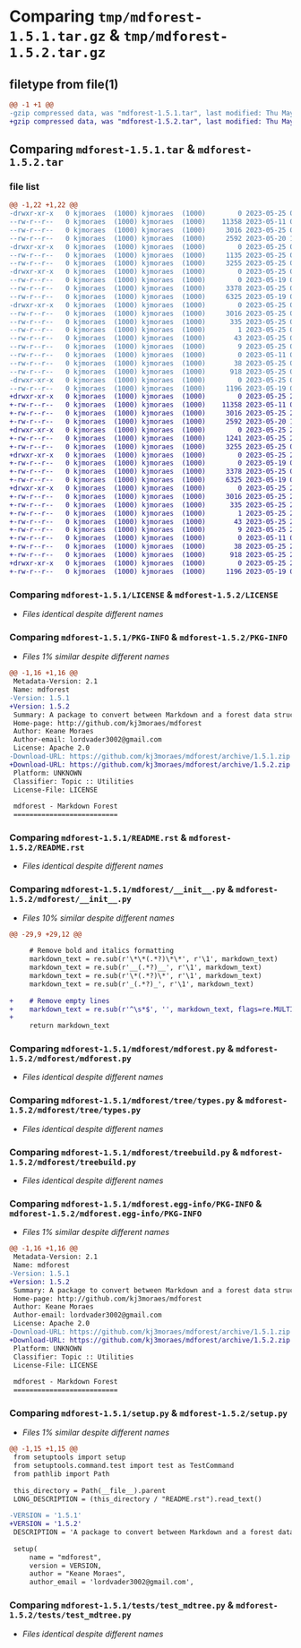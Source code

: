 # Comparing `tmp/mdforest-1.5.1.tar.gz` & `tmp/mdforest-1.5.2.tar.gz`

## filetype from file(1)

```diff
@@ -1 +1 @@
-gzip compressed data, was "mdforest-1.5.1.tar", last modified: Thu May 25 04:32:15 2023, max compression
+gzip compressed data, was "mdforest-1.5.2.tar", last modified: Thu May 25 22:29:31 2023, max compression
```

## Comparing `mdforest-1.5.1.tar` & `mdforest-1.5.2.tar`

### file list

```diff
@@ -1,22 +1,22 @@
-drwxr-xr-x   0 kjmoraes  (1000) kjmoraes  (1000)        0 2023-05-25 04:32:15.508379 mdforest-1.5.1/
--rw-r--r--   0 kjmoraes  (1000) kjmoraes  (1000)    11358 2023-05-11 02:15:26.000000 mdforest-1.5.1/LICENSE
--rw-r--r--   0 kjmoraes  (1000) kjmoraes  (1000)     3016 2023-05-25 04:32:15.507379 mdforest-1.5.1/PKG-INFO
--rw-r--r--   0 kjmoraes  (1000) kjmoraes  (1000)     2592 2023-05-20 13:55:14.000000 mdforest-1.5.1/README.rst
-drwxr-xr-x   0 kjmoraes  (1000) kjmoraes  (1000)        0 2023-05-25 04:32:15.505379 mdforest-1.5.1/mdforest/
--rw-r--r--   0 kjmoraes  (1000) kjmoraes  (1000)     1135 2023-05-25 04:25:35.000000 mdforest-1.5.1/mdforest/__init__.py
--rw-r--r--   0 kjmoraes  (1000) kjmoraes  (1000)     3255 2023-05-25 04:00:23.000000 mdforest-1.5.1/mdforest/mdforest.py
-drwxr-xr-x   0 kjmoraes  (1000) kjmoraes  (1000)        0 2023-05-25 04:32:15.507379 mdforest-1.5.1/mdforest/tree/
--rw-r--r--   0 kjmoraes  (1000) kjmoraes  (1000)        0 2023-05-19 02:13:23.000000 mdforest-1.5.1/mdforest/tree/__init__.py
--rw-r--r--   0 kjmoraes  (1000) kjmoraes  (1000)     3378 2023-05-25 03:54:31.000000 mdforest-1.5.1/mdforest/tree/types.py
--rw-r--r--   0 kjmoraes  (1000) kjmoraes  (1000)     6325 2023-05-19 02:13:23.000000 mdforest-1.5.1/mdforest/treebuild.py
-drwxr-xr-x   0 kjmoraes  (1000) kjmoraes  (1000)        0 2023-05-25 04:32:15.506379 mdforest-1.5.1/mdforest.egg-info/
--rw-r--r--   0 kjmoraes  (1000) kjmoraes  (1000)     3016 2023-05-25 04:32:15.000000 mdforest-1.5.1/mdforest.egg-info/PKG-INFO
--rw-r--r--   0 kjmoraes  (1000) kjmoraes  (1000)      335 2023-05-25 04:32:15.000000 mdforest-1.5.1/mdforest.egg-info/SOURCES.txt
--rw-r--r--   0 kjmoraes  (1000) kjmoraes  (1000)        1 2023-05-25 04:32:15.000000 mdforest-1.5.1/mdforest.egg-info/dependency_links.txt
--rw-r--r--   0 kjmoraes  (1000) kjmoraes  (1000)       43 2023-05-25 04:32:15.000000 mdforest-1.5.1/mdforest.egg-info/requires.txt
--rw-r--r--   0 kjmoraes  (1000) kjmoraes  (1000)        9 2023-05-25 04:32:15.000000 mdforest-1.5.1/mdforest.egg-info/top_level.txt
--rw-r--r--   0 kjmoraes  (1000) kjmoraes  (1000)        0 2023-05-11 02:27:02.000000 mdforest-1.5.1/pyproject.toml
--rw-r--r--   0 kjmoraes  (1000) kjmoraes  (1000)       38 2023-05-25 04:32:15.508379 mdforest-1.5.1/setup.cfg
--rw-r--r--   0 kjmoraes  (1000) kjmoraes  (1000)      918 2023-05-25 04:16:10.000000 mdforest-1.5.1/setup.py
-drwxr-xr-x   0 kjmoraes  (1000) kjmoraes  (1000)        0 2023-05-25 04:32:15.507379 mdforest-1.5.1/tests/
--rw-r--r--   0 kjmoraes  (1000) kjmoraes  (1000)     1196 2023-05-19 02:13:23.000000 mdforest-1.5.1/tests/test_mdtree.py
+drwxr-xr-x   0 kjmoraes  (1000) kjmoraes  (1000)        0 2023-05-25 22:29:31.794952 mdforest-1.5.2/
+-rw-r--r--   0 kjmoraes  (1000) kjmoraes  (1000)    11358 2023-05-11 02:15:26.000000 mdforest-1.5.2/LICENSE
+-rw-r--r--   0 kjmoraes  (1000) kjmoraes  (1000)     3016 2023-05-25 22:29:31.794952 mdforest-1.5.2/PKG-INFO
+-rw-r--r--   0 kjmoraes  (1000) kjmoraes  (1000)     2592 2023-05-20 13:55:14.000000 mdforest-1.5.2/README.rst
+drwxr-xr-x   0 kjmoraes  (1000) kjmoraes  (1000)        0 2023-05-25 22:29:31.792952 mdforest-1.5.2/mdforest/
+-rw-r--r--   0 kjmoraes  (1000) kjmoraes  (1000)     1241 2023-05-25 22:28:28.000000 mdforest-1.5.2/mdforest/__init__.py
+-rw-r--r--   0 kjmoraes  (1000) kjmoraes  (1000)     3255 2023-05-25 04:00:23.000000 mdforest-1.5.2/mdforest/mdforest.py
+drwxr-xr-x   0 kjmoraes  (1000) kjmoraes  (1000)        0 2023-05-25 22:29:31.793952 mdforest-1.5.2/mdforest/tree/
+-rw-r--r--   0 kjmoraes  (1000) kjmoraes  (1000)        0 2023-05-19 02:13:23.000000 mdforest-1.5.2/mdforest/tree/__init__.py
+-rw-r--r--   0 kjmoraes  (1000) kjmoraes  (1000)     3378 2023-05-25 03:54:31.000000 mdforest-1.5.2/mdforest/tree/types.py
+-rw-r--r--   0 kjmoraes  (1000) kjmoraes  (1000)     6325 2023-05-19 02:13:23.000000 mdforest-1.5.2/mdforest/treebuild.py
+drwxr-xr-x   0 kjmoraes  (1000) kjmoraes  (1000)        0 2023-05-25 22:29:31.793952 mdforest-1.5.2/mdforest.egg-info/
+-rw-r--r--   0 kjmoraes  (1000) kjmoraes  (1000)     3016 2023-05-25 22:29:31.000000 mdforest-1.5.2/mdforest.egg-info/PKG-INFO
+-rw-r--r--   0 kjmoraes  (1000) kjmoraes  (1000)      335 2023-05-25 22:29:31.000000 mdforest-1.5.2/mdforest.egg-info/SOURCES.txt
+-rw-r--r--   0 kjmoraes  (1000) kjmoraes  (1000)        1 2023-05-25 22:29:31.000000 mdforest-1.5.2/mdforest.egg-info/dependency_links.txt
+-rw-r--r--   0 kjmoraes  (1000) kjmoraes  (1000)       43 2023-05-25 22:29:31.000000 mdforest-1.5.2/mdforest.egg-info/requires.txt
+-rw-r--r--   0 kjmoraes  (1000) kjmoraes  (1000)        9 2023-05-25 22:29:31.000000 mdforest-1.5.2/mdforest.egg-info/top_level.txt
+-rw-r--r--   0 kjmoraes  (1000) kjmoraes  (1000)        0 2023-05-11 02:27:02.000000 mdforest-1.5.2/pyproject.toml
+-rw-r--r--   0 kjmoraes  (1000) kjmoraes  (1000)       38 2023-05-25 22:29:31.794952 mdforest-1.5.2/setup.cfg
+-rw-r--r--   0 kjmoraes  (1000) kjmoraes  (1000)      918 2023-05-25 22:28:53.000000 mdforest-1.5.2/setup.py
+drwxr-xr-x   0 kjmoraes  (1000) kjmoraes  (1000)        0 2023-05-25 22:29:31.793952 mdforest-1.5.2/tests/
+-rw-r--r--   0 kjmoraes  (1000) kjmoraes  (1000)     1196 2023-05-19 02:13:23.000000 mdforest-1.5.2/tests/test_mdtree.py
```

### Comparing `mdforest-1.5.1/LICENSE` & `mdforest-1.5.2/LICENSE`

 * *Files identical despite different names*

### Comparing `mdforest-1.5.1/PKG-INFO` & `mdforest-1.5.2/PKG-INFO`

 * *Files 1% similar despite different names*

```diff
@@ -1,16 +1,16 @@
 Metadata-Version: 2.1
 Name: mdforest
-Version: 1.5.1
+Version: 1.5.2
 Summary: A package to convert between Markdown and a forest data structure for efficient processing.
 Home-page: http://github.com/kj3moraes/mdforest
 Author: Keane Moraes
 Author-email: lordvader3002@gmail.com
 License: Apache 2.0
-Download-URL: https://github.com/kj3moraes/mdforest/archive/1.5.1.zip
+Download-URL: https://github.com/kj3moraes/mdforest/archive/1.5.2.zip
 Platform: UNKNOWN
 Classifier: Topic :: Utilities
 License-File: LICENSE
 
 mdforest - Markdown Forest
 ==========================
```

### Comparing `mdforest-1.5.1/README.rst` & `mdforest-1.5.2/README.rst`

 * *Files identical despite different names*

### Comparing `mdforest-1.5.1/mdforest/__init__.py` & `mdforest-1.5.2/mdforest/__init__.py`

 * *Files 10% similar despite different names*

```diff
@@ -29,9 +29,12 @@
     
     # Remove bold and italics formatting
     markdown_text = re.sub(r'\*\*(.*?)\*\*', r'\1', markdown_text)
     markdown_text = re.sub(r'__(.*?)__', r'\1', markdown_text)
     markdown_text = re.sub(r'\*(.*?)\*', r'\1', markdown_text)
     markdown_text = re.sub(r'_(.*?)_', r'\1', markdown_text)
     
+    # Remove empty lines
+    markdown_text = re.sub(r'^\s*$', '', markdown_text, flags=re.MULTILINE)
+    
     return markdown_text
```

### Comparing `mdforest-1.5.1/mdforest/mdforest.py` & `mdforest-1.5.2/mdforest/mdforest.py`

 * *Files identical despite different names*

### Comparing `mdforest-1.5.1/mdforest/tree/types.py` & `mdforest-1.5.2/mdforest/tree/types.py`

 * *Files identical despite different names*

### Comparing `mdforest-1.5.1/mdforest/treebuild.py` & `mdforest-1.5.2/mdforest/treebuild.py`

 * *Files identical despite different names*

### Comparing `mdforest-1.5.1/mdforest.egg-info/PKG-INFO` & `mdforest-1.5.2/mdforest.egg-info/PKG-INFO`

 * *Files 1% similar despite different names*

```diff
@@ -1,16 +1,16 @@
 Metadata-Version: 2.1
 Name: mdforest
-Version: 1.5.1
+Version: 1.5.2
 Summary: A package to convert between Markdown and a forest data structure for efficient processing.
 Home-page: http://github.com/kj3moraes/mdforest
 Author: Keane Moraes
 Author-email: lordvader3002@gmail.com
 License: Apache 2.0
-Download-URL: https://github.com/kj3moraes/mdforest/archive/1.5.1.zip
+Download-URL: https://github.com/kj3moraes/mdforest/archive/1.5.2.zip
 Platform: UNKNOWN
 Classifier: Topic :: Utilities
 License-File: LICENSE
 
 mdforest - Markdown Forest
 ==========================
```

### Comparing `mdforest-1.5.1/setup.py` & `mdforest-1.5.2/setup.py`

 * *Files 1% similar despite different names*

```diff
@@ -1,15 +1,15 @@
 from setuptools import setup
 from setuptools.command.test import test as TestCommand
 from pathlib import Path
 
 this_directory = Path(__file__).parent
 LONG_DESCRIPTION = (this_directory / "README.rst").read_text()
 
-VERSION = '1.5.1'
+VERSION = '1.5.2'
 DESCRIPTION = 'A package to convert between Markdown and a forest data structure for efficient processing.'
 
 setup(
     name = "mdforest",
     version = VERSION,
     author = "Keane Moraes",
     author_email = 'lordvader3002@gmail.com',
```

### Comparing `mdforest-1.5.1/tests/test_mdtree.py` & `mdforest-1.5.2/tests/test_mdtree.py`

 * *Files identical despite different names*

